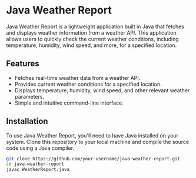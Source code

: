 # Java Weather Report

Java Weather Report is a lightweight application built in Java that fetches and displays weather information from a weather API. This application allows users to quickly check the current weather conditions, including temperature, humidity, wind speed, and more, for a specified location.

## Features

- Fetches real-time weather data from a weather API.
- Provides current weather conditions for a specified location.
- Displays temperature, humidity, wind speed, and other relevant weather parameters.
- Simple and intuitive command-line interface.

## Installation

To use Java Weather Report, you'll need to have Java installed on your system. Clone this repository to your local machine and compile the source code using a Java compiler.

```bash
git clone https://github.com/your-username/java-weather-report.git
cd java-weather-report
javac WeatherReport.java
